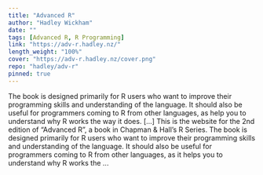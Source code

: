 ```yaml
---
title: "Advanced R"
author: "Hadley Wickham"
date: ""
tags: [Advanced R, R Programming]
link: "https://adv-r.hadley.nz/"
length_weight: "100%"
cover: "https://adv-r.hadley.nz/cover.png"
repo: "hadley/adv-r"
pinned: true
---
```


The book is designed primarily for R users who want to improve their programming skills and understanding of the language. It should also be useful for programmers coming to R from other languages, as help you to understand why R works the way it does. [...] This is the website for the 2nd edition of “Advanced R”, a book in Chapman & Hall’s R Series. The book is designed primarily for R users who want to improve their programming skills and understanding of the language. It should also be useful for programmers coming to R from other languages, as it helps you to understand why R works the ...
